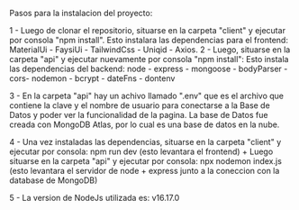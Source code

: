 Pasos para la instalacion del proyecto:

1 - Luego de clonar el repositorio, situarse en la carpeta "client" y ejecutar por consola "npm install". Esto instalara las dependencias para el frontend: MaterialUi - FaysiUi - TailwindCss - Uniqid - Axios.
2 - Luego, situarse en la carpeta "api" y ejecutar nuevamente por consola "npm install": Esto instala las dependencias del backend: node - express - mongoose - bodyParser - cors- nodemon - bcrypt - dateFns - dontenv

3 - En la carpeta "api" hay un achivo llamado ".env" que es el archivo que contiene la clave y el nombre de usuario para conectarse a la Base de Datos y poder ver la funcionalidad de la pagina. La base de Datos fue creada con MongoDB Atlas, por lo cual es una base de datos en la nube.

4 - Una vez instaladas las dependencias, situarse en la carpeta "client" y ejecutar por consola: npm run dev (esto levantara el frontend) + Luego situarse en la carpeta "api" y ejecutar por consola: npx nodemon index.js (esto levantara el servidor de node + express junto a la coneccion con la database de MongoDB)


5 - La version de NodeJs utilizada es: v16.17.0
